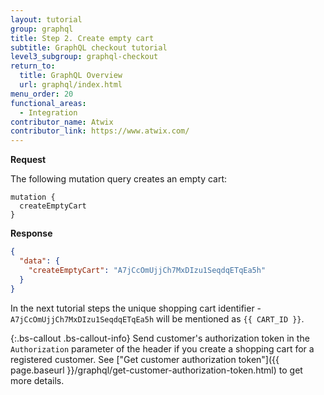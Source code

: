 ```yaml
---
layout: tutorial
group: graphql
title: Step 2. Create empty cart
subtitle: GraphQL checkout tutorial
level3_subgroup: graphql-checkout
return_to:
  title: GraphQL Overview
  url: graphql/index.html
menu_order: 20
functional_areas:
  - Integration
contributor_name: Atwix
contributor_link: https://www.atwix.com/
---
```


**Request**

The following mutation query creates an empty cart:

```text
mutation {
  createEmptyCart
}
```

**Response**

```json
{
  "data": {
    "createEmptyCart": "A7jCcOmUjjCh7MxDIzu1SeqdqETqEa5h"
  }
}
```

In the next tutorial steps the unique shopping cart identifier - `A7jCcOmUjjCh7MxDIzu1SeqdqETqEa5h` will be mentioned as `{{ CART_ID }}`.

{:.bs-callout .bs-callout-info}
Send customer's authorization token in the `Authorization` parameter of the header if you create a shopping cart for a registered customer. See ["Get customer authorization token"]({{ page.baseurl }}/graphql/get-customer-authorization-token.html) to get more details.
